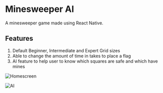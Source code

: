 
# Minesweeper AI

A minesweeper game made using React Native.

## Features

1. Default Beginner, Intermediate and Expert Grid sizes
2. Able to change the amount of time in takes to place a flag
3. AI feature to help user to know which squares are safe and which have mines

![Homescreen](https://drive.google.com/file/d/1k13CGh004h_X-0PE1ZDBn8GT9FLhN0Tg/view?usp=sharing)

![AI](https://drive.google.com/file/d/1Z7mV6xKb576Jd7X2TCgfni1n68X1LSRe/view?usp=sharing)
